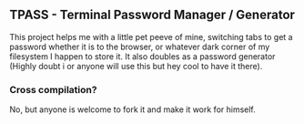 ## TPASS - Terminal Password Manager / Generator

This project helps me with a little pet peeve of mine, switching tabs to get a password whether it is to the browser, or whatever dark corner of my filesystem I happen to store it. It also doubles as a password generator (Highly doubt i or anyone will use this but hey cool to have it there).

### Cross compilation?

No, but anyone is welcome to fork it and make it work for himself.